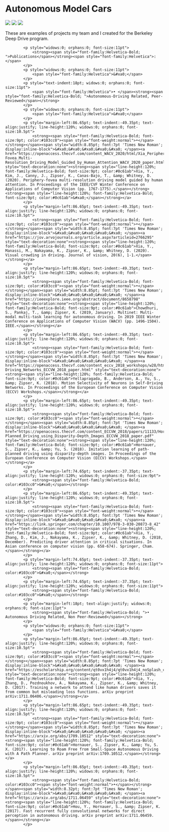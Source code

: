 # Autonomous Model Cars

<img src="https://github.com/karlzipser/autonomous_model_cars/blob/master/imgs/indoor_arena-320x180.gif">

<img src="https://github.com/karlzipser/autonomous_model_cars/blob/master/imgs/outdoor_arena_4-320x180.gif">

<img src="https://github.com/karlzipser/autonomous_model_cars/blob/master/imgs/navigating-320x180.gif">

These are examples of projects my team and I created for the Berkeley Deep Drive program.


			<p style="widows:0; orphans:0; font-size:11pt">
				<strong><span style="font-family:Helvetica-Bold; ">Publications</span></strong><span style="font-family:Helvetica">:</span>
			</p>
			<p style="widows:0; orphans:0; font-size:11pt">
				<span style="font-family:Helvetica">&#xa0;</span>
			</p>
			<p style="text-indent:18pt; widows:0; orphans:0; font-size:11pt">
				<span style="font-family:Helvetica">• </span><strong><span style="font-family:Helvetica-Bold; ">Autonomous-Driving Related, Peer-Reviewed</span></strong>
			</p>
			<p style="widows:0; orphans:0; font-size:11pt">
				<span style="font-family:Helvetica">&#xa0;</span>
			</p>
			<p style="margin-left:86.65pt; text-indent:-49.35pt; text-align:justify; line-height:120%; widows:0; orphans:0; font-size:10.5pt">
				<strong><span style="font-family:Helvetica-Bold; font-size:9pt; color:#103cc0"><span style="font-weight:normal">•</span></strong></span><span style="width:8.85pt; font:7pt 'Times New Roman'; display:inline-block">&#xa0;&#xa0;&#xa0;&#xa0;&#xa0; </span><a href="https://openaccess.thecvf.com/content_WACV_2020/html/Xia_Periphery-Fovea_Multi-Resolution_Driving_Model_Guided_by_Human_Attention_WACV_2020_paper.html" style="text-decoration:none"><strong><span style="line-height:120%; font-family:Helvetica-Bold; font-size:9pt; color:#0c61ab">Xia, Y., Kim, J., Canny, J., Zipser, K., Canas-Bajo, T., &amp; Whitney, D. (2020). Periphery-fovea multi-resolution driving model guided by human attention. In Proceedings of the IEEE/CVF Winter Conference on Applications of Computer Vision (pp. 1767-1775).</span></strong><strong><span style="line-height:120%; font-family:Helvetica-Bold; font-size:9pt; color:#0c61ab">&#xa0;</span></strong></a>
			</p>
			<p style="margin-left:86.65pt; text-indent:-49.35pt; text-align:justify; line-height:120%; widows:0; orphans:0; font-size:10.5pt">
				<strong><span style="font-family:Helvetica-Bold; font-size:9pt; color:#103cc0"><span style="font-weight:normal">•</span></strong></span><span style="width:8.85pt; font:7pt 'Times New Roman'; display:inline-block">&#xa0;&#xa0;&#xa0;&#xa0;&#xa0; </span><a href="https://jov.arvojournals.org/article.aspx?articleid=2766295" style="text-decoration:none"><strong><span style="line-height:120%; font-family:Helvetica-Bold; font-size:9pt; color:#0c61ab">Xia, Y., Manassi, M., Nakayama, K., Zipser, K., &amp; Whitney, D. (2020). Visual crowding in driving. Journal of vision, 20(6), 1-1.</span></strong></a>
			</p>
			<p style="margin-left:86.65pt; text-indent:-49.35pt; text-align:justify; line-height:120%; widows:0; orphans:0; font-size:10.5pt">
				<strong><span style="font-family:Helvetica-Bold; font-size:9pt; color:#103cc0"><span style="font-weight:normal">•</span></strong></span><span style="width:8.85pt; font:7pt 'Times New Roman'; display:inline-block">&#xa0;&#xa0;&#xa0;&#xa0;&#xa0; </span><a href="https://ieeexplore.ieee.org/abstract/document/8658798" style="text-decoration:none"><strong><span style="line-height:120%; font-family:Helvetica-Bold; font-size:9pt; color:#0c61ab">Chowdhuri, S., Pankaj, T., &amp; Zipser, K. (2019, January). Multinet: Multi-modal multi-task learning for autonomous driving. In 2019 IEEE Winter Conference on Applications of Computer Vision (WACV) (pp. 1496-1504). IEEE.</span></strong></a>
			</p>
			<p style="margin-left:86.65pt; text-indent:-49.35pt; text-align:justify; line-height:120%; widows:0; orphans:0; font-size:10.5pt">
				<strong><span style="font-family:Helvetica-Bold; font-size:9pt; color:#103cc0"><span style="font-weight:normal">•</span></strong></span><span style="width:8.85pt; font:7pt 'Times New Roman'; display:inline-block">&#xa0;&#xa0;&#xa0;&#xa0;&#xa0; </span><a href="https://openaccess.thecvf.com/content_eccv_2018_workshops/w28/html/Yellapragada_Motion_Selectivity_of_Neurons_in_Self-Driving_Networks_ECCVW_2018_paper.html" style="text-decoration:none"><strong><span style="line-height:120%; font-family:Helvetica-Bold; font-size:9pt; color:#0c61ab">Yellapragada, B., Anderson, A., Yu, S., &amp; Zipser, K. (2018). Motion Selectivity of Neurons in Self-Driving Networks. In Proceedings of the European Conference on Computer Vision (ECCV) Workshops.</span></strong></a>
			</p>
			<p style="margin-left:86.65pt; text-indent:-49.35pt; text-align:justify; line-height:120%; widows:0; orphans:0; font-size:10.5pt">
				<strong><span style="font-family:Helvetica-Bold; font-size:9pt; color:#103cc0"><span style="font-weight:normal">•</span></strong></span><span style="width:8.85pt; font:7pt 'Times New Roman'; display:inline-block">&#xa0;&#xa0;&#xa0;&#xa0;&#xa0; </span><a href="https://openaccess.thecvf.com/content_ECCVW_2018/papers/11133/Hornauer_Imitation_Learning_of_Path-Planned_Driving_using_Disparity-Depth_Images_ECCVW_2018_paper.pdf" style="text-decoration:none"><strong><span style="line-height:120%; font-family:Helvetica-Bold; font-size:9pt; color:#0c61ab">Hornauer, S., Zipser, K., &amp; Yu, S. (2018). Imitation learning of path-planned driving using disparity-depth images. In Proceedings of the European Conference on Computer Vision (ECCV) Workshops.</span></strong></a>
			</p>
			<p style="margin-left:74.65pt; text-indent:-37.35pt; text-align:justify; line-height:120%; widows:0; orphans:0; font-size:9pt">
				<strong><span style="font-family:Helvetica-Bold; color:#103cc0">&#xa0;</span></strong>
			</p>
			<p style="margin-left:86.65pt; text-indent:-49.35pt; text-align:justify; line-height:120%; widows:0; orphans:0; font-size:10.5pt">
				<strong><span style="font-family:Helvetica-Bold; font-size:9pt; color:#103cc0"><span style="font-weight:normal">•</span></strong></span><span style="width:8.85pt; font:7pt 'Times New Roman'; display:inline-block">&#xa0;&#xa0;&#xa0;&#xa0;&#xa0; </span><a href="https://link.springer.com/chapter/10.1007/978-3-030-20873-8_42" style="text-decoration:none"><strong><span style="line-height:120%; font-family:Helvetica-Bold; font-size:9pt; color:#0c61ab">Xia, Y., Zhang, D., Kim, J., Nakayama, K., Zipser, K., &amp; Whitney, D. (2018, December). Predicting driver attention in critical situations. In Asian conference on computer vision (pp. 658-674). Springer, Cham.</span></strong></a>
			</p>
			<p style="margin-left:74.65pt; text-indent:-37.35pt; text-align:justify; line-height:120%; widows:0; orphans:0; font-size:11pt">
				<strong><span style="font-family:Helvetica-Bold; color:#103cc0">&#xa0;</span></strong>
			</p>
			<p style="margin-left:74.65pt; text-indent:-37.35pt; text-align:justify; line-height:120%; widows:0; orphans:0; font-size:11pt">
				<strong><span style="font-family:Helvetica-Bold; color:#103cc0">&#xa0;</span></strong>
			</p>
			<p style="margin-left:18pt; text-align:justify; widows:0; orphans:0; font-size:11pt">
				<strong><span style="font-family:Helvetica-Bold; ">• Autonomous Driving Related, Non Peer-Reviewed</span></strong>
			</p>
			<p style="widows:0; orphans:0; font-size:11pt">
				<span style="font-family:Helvetica">&#xa0;</span>
			</p>
			<p style="margin-left:86.65pt; text-indent:-49.35pt; text-align:justify; line-height:120%; widows:0; orphans:0; font-size:10.5pt">
				<strong><span style="font-family:Helvetica-Bold; font-size:9pt; color:#103cc0"><span style="font-weight:normal">•</span></strong></span><span style="width:8.85pt; font:7pt 'Times New Roman'; display:inline-block">&#xa0;&#xa0;&#xa0;&#xa0;&#xa0; </span><a href="https://escholarship.org/content/qt0vx1h4j4/qt0vx1h4j4_noSplash_c42450314ed793f9fa52312b29dba85b.pdf" style="text-decoration:none"><strong><span style="line-height:120%; font-family:Helvetica-Bold; font-size:9pt; color:#0c61ab">Xia, Y., Zhang, D., Pozdnoukhov, A., Nakayama, K., Zipser, K., &amp; Whitney, D. (2017). Training a network to attend like human drivers saves it from common but misleading loss functions. arXiv preprint arXiv:1711.06406.</span></strong></a>
			</p>
			<p style="margin-left:86.65pt; text-indent:-49.35pt; text-align:justify; line-height:120%; widows:0; orphans:0; font-size:10.5pt">
				<strong><span style="font-family:Helvetica-Bold; font-size:9pt; color:#103cc0"><span style="font-weight:normal">•</span></strong></span><span style="width:8.85pt; font:7pt 'Times New Roman'; display:inline-block">&#xa0;&#xa0;&#xa0;&#xa0;&#xa0; </span><a href="https://arxiv.org/abs/1709.10512" style="text-decoration:none"><strong><span style="line-height:120%; font-family:Helvetica-Bold; font-size:9pt; color:#0c61ab">Hornauer, S., Zipser, K., &amp; Yu, S. X. (2017). Learning to Roam Free from Small-Space Autonomous Driving with A Path Planner. arXiv preprint arXiv:1709.10512.</span></strong></a>
			</p>
			<p style="margin-left:86.65pt; text-indent:-49.35pt; text-align:justify; line-height:120%; widows:0; orphans:0; font-size:10.5pt">
				<strong><span style="font-family:Helvetica-Bold; color:#103cc0"><span style="font-weight:normal">•</span></strong></span><span style="width:8.32pt; font:7pt 'Times New Roman'; display:inline-block">&#xa0;&#xa0;&#xa0;&#xa0;&#xa0; </span><a href="https://arxiv.org/abs/1711.06459" style="text-decoration:none"><strong><span style="line-height:120%; font-family:Helvetica-Bold; font-size:9pt; color:#0c61ab">Hou, Y., Hornauer, S., &amp; Zipser, K. (2017). Fast recurrent fully convolutional networks for direct perception in autonomous driving. arXiv preprint arXiv:1711.06459.</span></strong></a>
			</p>
